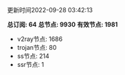 更新时间2022-09-28 03:42:13

**总订阅: 64**
**总节点: 9930**
**有效节点: 1981**
- v2ray节点: 1686
- trojan节点: 80
- ss节点: 214
- ssr节点: 1
